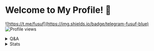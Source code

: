 # Welcome to My Profile! 👋 
![https://t.me/fusuf](https://img.shields.io/badge/telegram-fusuf-blue) ![Profile views](https://gpvc.arturio.dev/quiec)

<details>
  <summary>Q&A</summary>

Q | A
--- | --- 
**My Computer**  | `MacBook Pro 2017 13"`
**Editor**  | `Visual Studio Code`
**Platforms I develop for** | `Desktop, Mobile, Web, CLI`
**Languages I know**  | `PHP, C#/VB.Net, JS, Python, V, C++`
**Languages I learning** | `Go, Dart, Rust, Crystal, Swift, Ruby`

</details>

<details>
  <summary>Stats</summary>

 ‏‏‎ ‎|
 --- |
![Metrics](https://metrics.lecoq.io/yusufusta?template=classic&followup=1&isocalendar=1&languages=1&isocalendar.duration=half-year&config.timezone=Europe%2FIstanbul)
[![spotify-github-profile](https://spotify-github-profile.vercel.app/api/view?uid=ar5xr05io7p2lrvlzz8cgpz7f&cover_image=false)](https://github.com/kittinan/spotify-github-profile)
</details>
